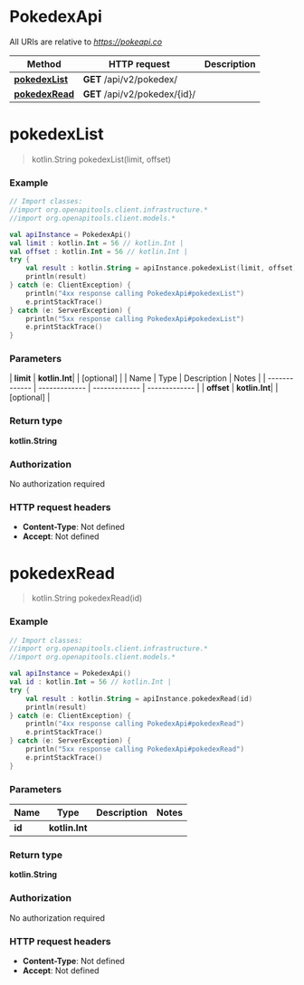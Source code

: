 # PokedexApi

All URIs are relative to *https://pokeapi.co*

| Method | HTTP request | Description |
| ------------- | ------------- | ------------- |
| [**pokedexList**](PokedexApi.md#pokedexList) | **GET** /api/v2/pokedex/ |  |
| [**pokedexRead**](PokedexApi.md#pokedexRead) | **GET** /api/v2/pokedex/{id}/ |  |


<a id="pokedexList"></a>
# **pokedexList**
> kotlin.String pokedexList(limit, offset)



### Example
```kotlin
// Import classes:
//import org.openapitools.client.infrastructure.*
//import org.openapitools.client.models.*

val apiInstance = PokedexApi()
val limit : kotlin.Int = 56 // kotlin.Int | 
val offset : kotlin.Int = 56 // kotlin.Int | 
try {
    val result : kotlin.String = apiInstance.pokedexList(limit, offset)
    println(result)
} catch (e: ClientException) {
    println("4xx response calling PokedexApi#pokedexList")
    e.printStackTrace()
} catch (e: ServerException) {
    println("5xx response calling PokedexApi#pokedexList")
    e.printStackTrace()
}
```

### Parameters
| **limit** | **kotlin.Int**|  | [optional] |
| Name | Type | Description  | Notes |
| ------------- | ------------- | ------------- | ------------- |
| **offset** | **kotlin.Int**|  | [optional] |

### Return type

**kotlin.String**

### Authorization

No authorization required

### HTTP request headers

 - **Content-Type**: Not defined
 - **Accept**: Not defined

<a id="pokedexRead"></a>
# **pokedexRead**
> kotlin.String pokedexRead(id)



### Example
```kotlin
// Import classes:
//import org.openapitools.client.infrastructure.*
//import org.openapitools.client.models.*

val apiInstance = PokedexApi()
val id : kotlin.Int = 56 // kotlin.Int | 
try {
    val result : kotlin.String = apiInstance.pokedexRead(id)
    println(result)
} catch (e: ClientException) {
    println("4xx response calling PokedexApi#pokedexRead")
    e.printStackTrace()
} catch (e: ServerException) {
    println("5xx response calling PokedexApi#pokedexRead")
    e.printStackTrace()
}
```

### Parameters
| Name | Type | Description  | Notes |
| ------------- | ------------- | ------------- | ------------- |
| **id** | **kotlin.Int**|  | |

### Return type

**kotlin.String**

### Authorization

No authorization required

### HTTP request headers

 - **Content-Type**: Not defined
 - **Accept**: Not defined

